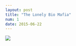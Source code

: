 ```yaml
---
layout: post
title: "The Lonely Bio Mafia"
num: 1
date: 2015-06-22
---
```


![]({{site.baseurl}}/assets/1.jpg)